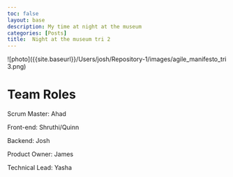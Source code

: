 ```yaml
---
toc: false
layout: base
description: My time at night at the museum
categories: [Posts]
title:  Night at the museum tri 2
---
```



![photo]({{site.baseurl}}/Users/josh/Repository-1/images/agile_manifesto_tri 3.png)



# Team Roles

Scrum Master: Ahad 

Front-end: Shruthi/Quinn

Backend: Josh

Product Owner: James

Technical Lead: Yasha